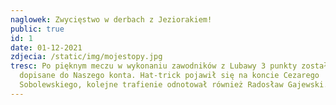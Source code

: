```yaml
---
naglowek: Zwycięstwo w derbach z Jeziorakiem!
public: true
id: 1
date: 01-12-2021
zdjecia: /static/img/mojestopy.jpg
tresc: Po pięknym meczu w wykonaniu zawodników z Lubawy 3 punkty zostały
  dopisane do Naszego konta. Hat-trick pojawił się na koncie Cezarego
  Sobolewskiego, kolejne trafienie odnotował również Radosław Gajewski.
---
```

